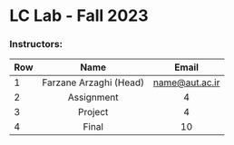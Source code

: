 # LC Lab - Fall 2023

 ### Instructors:
| Row | Name | Email |
| --- | :-:  | :-: |  
| 1 | Farzane Arzaghi (Head) | [name@aut.ac.ir](mailto:name@aut.ac.ir) |
| 2 | Assignment | 4 |
| 3 | Project | 4 |
| 4 | Final | 10 |
